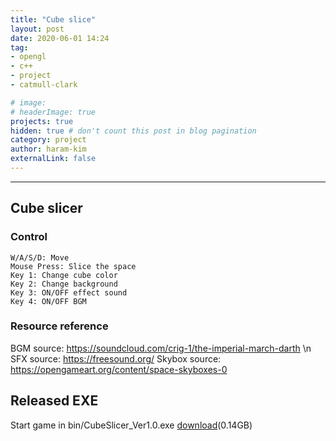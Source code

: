 ```yaml
---
title: "Cube slice"
layout: post
date: 2020-06-01 14:24
tag: 
- opengl
- c++
- project
- catmull-clark

# image: 
# headerImage: true
projects: true
hidden: true # don't count this post in blog pagination
category: project
author: haram-kim
externalLink: false
---
```



---
## Cube slicer

### Control
```
W/A/S/D: Move
Mouse Press: Slice the space
Key 1: Change cube color
Key 2: Change background
Key 3: ON/OFF effect sound
Key 4: ON/OFF BGM
```
### Resource reference

BGM source: https://soundcloud.com/crig-1/the-imperial-march-darth \n
SFX source: https://freesound.org/
Skybox source: https://opengameart.org/content/space-skyboxes-0

## Released EXE
Start game in bin/CubeSlicer_Ver1.0.exe
 [download](http://icsl.snu.ac.kr/haramkim/CubeSlicer_Ver1.0.zip)(0.14GB)
 
